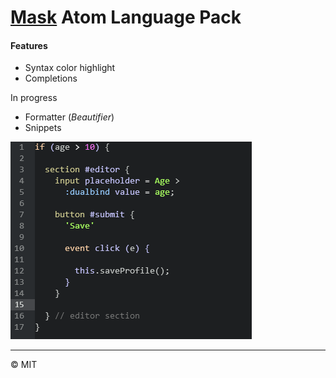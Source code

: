 # [Mask](https://github.com/atmajs/maskjs) Atom Language Pack

#### Features

- Syntax color highlight
- Completions

In progress
- Formatter (_Beautifier_)
- Snippets


![screenshot](resources/screen.png)



----
:copyright: MIT 

